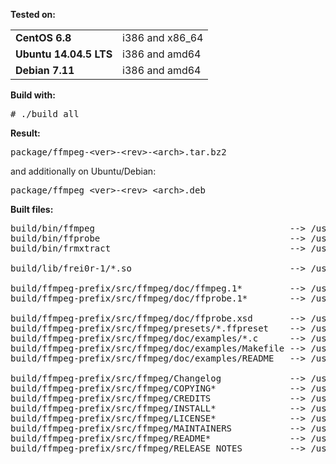 **Tested on:**
<table>
<tr><td><b>CentOS 6.8</b>        </td><td>i386 and x86_64</td></tr>
<tr><td><b>Ubuntu 14.04.5 LTS</b></td><td>i386 and amd64</td></tr>
<tr><td><b>Debian 7.11</b>       </td><td>i386 and amd64</td></tr>
</table>

**Build with:**
<pre>
# ./build_all
</pre>

**Result:**
<pre>
package/ffmpeg-&lt;ver&gt;-&lt;rev&gt;-&lt;arch&gt;.tar.bz2
</pre>
and additionally on Ubuntu/Debian:
<pre>
package/ffmpeg_&lt;ver&gt;-&lt;rev&gt;_&lt;arch&gt;.deb
</pre>

**Built files:**
<pre>
build/bin/ffmpeg                                     --> /usr/bin/ffmpeg
build/bin/ffprobe                                    --> /usr/bin/ffprobe
build/bin/frmxtract                                  --> /usr/bin/frmxtract

build/lib/frei0r-1/*.so                              --> /usr/lib/frei0r-1/

build/ffmpeg-prefix/src/ffmpeg/doc/ffmpeg.1*         --> /usr/share/man/man1/
build/ffmpeg-prefix/src/ffmpeg/doc/ffprobe.1*        --> /usr/share/man/man1/

build/ffmpeg-prefix/src/ffmpeg/doc/ffprobe.xsd       --> /usr/share/ffmpeg/
build/ffmpeg-prefix/src/ffmpeg/presets/*.ffpreset    --> /usr/share/ffmpeg/
build/ffmpeg-prefix/src/ffmpeg/doc/examples/*.c      --> /usr/share/ffmpeg/examples/
build/ffmpeg-prefix/src/ffmpeg/doc/examples/Makefile --> /usr/share/ffmpeg/examples/
build/ffmpeg-prefix/src/ffmpeg/doc/examples/README   --> /usr/share/ffmpeg/examples/

build/ffmpeg-prefix/src/ffmpeg/Changelog             --> /usr/share/doc/ffmpeg-3.2.2/
build/ffmpeg-prefix/src/ffmpeg/COPYING*              --> /usr/share/doc/ffmpeg-3.2.2/
build/ffmpeg-prefix/src/ffmpeg/CREDITS               --> /usr/share/doc/ffmpeg-3.2.2/
build/ffmpeg-prefix/src/ffmpeg/INSTALL*              --> /usr/share/doc/ffmpeg-3.2.2/
build/ffmpeg-prefix/src/ffmpeg/LICENSE*              --> /usr/share/doc/ffmpeg-3.2.2/
build/ffmpeg-prefix/src/ffmpeg/MAINTAINERS           --> /usr/share/doc/ffmpeg-3.2.2/
build/ffmpeg-prefix/src/ffmpeg/README*               --> /usr/share/doc/ffmpeg-3.2.2/
build/ffmpeg-prefix/src/ffmpeg/RELEASE_NOTES         --> /usr/share/doc/ffmpeg-3.2.2/
</pre>
